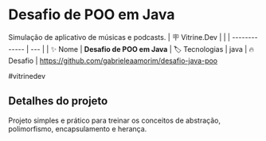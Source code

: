 # Desafio de POO em Java

Simulação de aplicativo de músicas e podcasts.
| :placard: Vitrine.Dev |     | 
| -------------  | --- |
| :sparkles: Nome        | **Desafio de POO em Java**
| :label: Tecnologias | java
| :fire: Desafio     | https://github.com/gabrieleaamorim/desafio-java-poo

<!-- | :rocket: URL         | https://url-deploy.com.br -->

<!-- Inserir imagem com a #vitrinedev ao final do link -->
<!-- ![](https://via.placeholder.com/1200x500.png?text=imagem+lindona+do+meu+projeto) --> #vitrinedev

## Detalhes do projeto

Projeto simples e prático para treinar os conceitos de abstração, polimorfismo, encapsulamento e herança.
